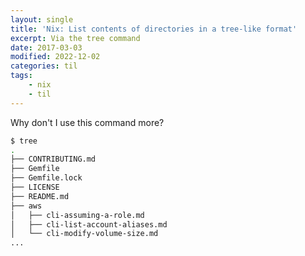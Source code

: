 ```yaml
---
layout: single
title: 'Nix: List contents of directories in a tree-like format'
excerpt: Via the tree command
date: 2017-03-03
modified: 2022-12-02
categories: til
tags:
    - nix
    - til
---
```


Why don't I use this command more?

```bash
$ tree
.
├── CONTRIBUTING.md
├── Gemfile
├── Gemfile.lock
├── LICENSE
├── README.md
├── aws
│   ├── cli-assuming-a-role.md
│   ├── cli-list-account-aliases.md
│   └── cli-modify-volume-size.md
...
```
